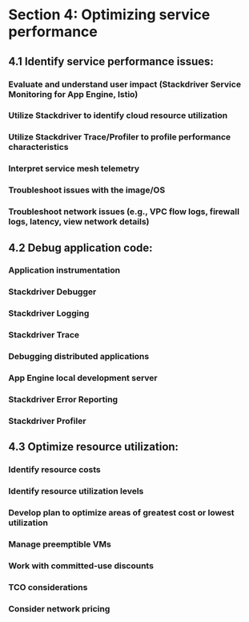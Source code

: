 # Section 4: Optimizing service performance

## 4.1 Identify service performance issues:

### Evaluate and understand user impact (Stackdriver Service Monitoring for App Engine, Istio)

### Utilize Stackdriver to identify cloud resource utilization

### Utilize Stackdriver Trace/Profiler to profile performance characteristics

### Interpret service mesh telemetry

### Troubleshoot issues with the image/OS

### Troubleshoot network issues (e.g., VPC flow logs, firewall logs, latency, view network details)

## 4.2 Debug application code:

### Application instrumentation

### Stackdriver Debugger

### Stackdriver Logging

### Stackdriver Trace

### Debugging distributed applications

### App Engine local development server

### Stackdriver Error Reporting

### Stackdriver Profiler

## 4.3 Optimize resource utilization:

### Identify resource costs

### Identify resource utilization levels

### Develop plan to optimize areas of greatest cost or lowest utilization

### Manage preemptible VMs

### Work with committed-use discounts

### TCO considerations

### Consider network pricing

